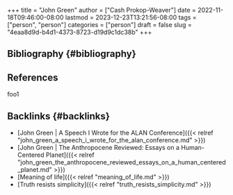 +++
title = "John Green"
author = ["Cash Prokop-Weaver"]
date = 2022-11-18T09:46:00-08:00
lastmod = 2023-12-23T13:21:56-08:00
tags = ["person", "person"]
categories = ["person"]
draft = false
slug = "4eaa8d9d-b4d1-4373-8723-d19d9c1dc38b"
+++

## Bibliography {#bibliography}

## References

<style>.csl-entry{text-indent: -1.5em; margin-left: 1.5em;}</style><div class="csl-bib-body">
</div>

foo1


## Backlinks {#backlinks}

-   [John Green | A Speech I Wrote for the ALAN Conference]({{< relref "john_green_a_speech_i_wrote_for_the_alan_conference.md" >}})
-   [John Green | The Anthropocene Reviewed: Essays on a Human-Centered Planet]({{< relref "john_green_the_anthropocene_reviewed_essays_on_a_human_centered_planet.md" >}})
-   [Meaning of life]({{< relref "meaning_of_life.md" >}})
-   [Truth resists simplicity]({{< relref "truth_resists_simplicity.md" >}})
